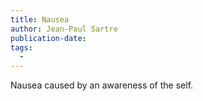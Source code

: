 ```yaml
---
title: Nausea
author: Jean-Paul Sartre
publication-date:
tags:
  - 
---
```


Nausea caused by an awareness of the self.